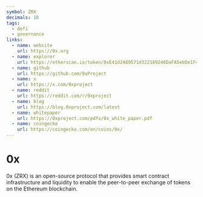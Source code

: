```yaml
---
symbol: ZRX
decimals: 18
tags:
  - defi
  - governance
links:
  - name: website
    url: https://0x.org
  - name: explorer
    url: https://etherscan.io/token/0xE41d2489571d322189246DaFA5ebDe1F4699F498
  - name: github
    url: https://github.com/0xProject
  - name: x
    url: https://x.com/0xproject
  - name: reddit
    url: https://reddit.com/r/0xproject
  - name: blog
    url: https://blog.0xproject.com/latest
  - name: whitepaper
    url: https://0xproject.com/pdfs/0x_white_paper.pdf
  - name: coingecko
    url: https://coingecko.com/en/coins/0x/
---
```


# 0x

0x (ZRX) is an open-source protocol that provides smart contract infrastructure and liquidity to enable the peer-to-peer exchange of tokens on the Ethereum blockchain.
